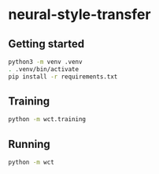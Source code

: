 # neural-style-transfer

## Getting started

```bash
python3 -m venv .venv
. .venv/bin/activate
pip install -r requirements.txt
```

## Training

```bash
python -m wct.training
```

## Running

```bash
python -m wct
```
